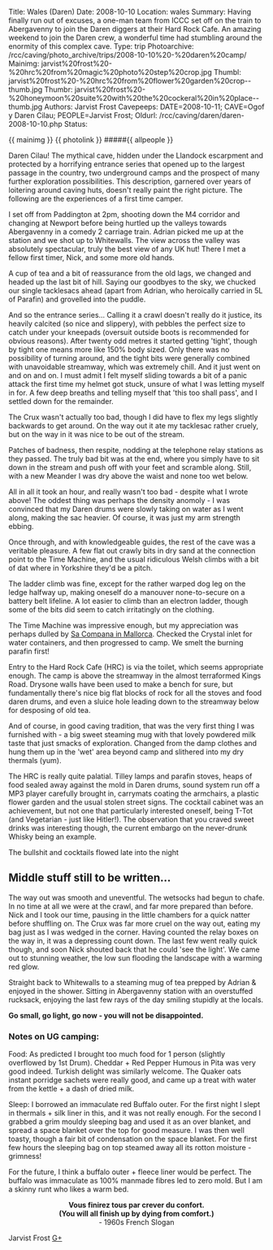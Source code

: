 Title: Wales (Daren)
Date: 2008-10-10
Location: wales
Summary: Having finally run out of excuses, a one-man team from ICCC set off on the train to Abergavenny to join the Daren diggers at their Hard Rock Cafe. An amazing weekend to join the Daren crew, a wonderful time had stumbling around the enormity of this complex cave.
Type: trip
Photoarchive: /rcc/caving/photo_archive/trips/2008-10-10%20-%20daren%20camp/
Mainimg: jarvist%20frost%20-%20hrc%20from%20magic%20photo%20step%20crop.jpg
Thumbl: jarvist%20frost%20-%20hrc%20from%20flower%20garden%20crop--thumb.jpg
Thumbr: jarvist%20frost%20-%20honeymoon%20suite%20with%20the%20cockeral%20in%20place--thumb.jpg
Authors: Jarvist Frost
Cavepeeps: DATE=2008-10-11; CAVE=Ogof y Daren Cilau; PEOPLE=Jarvist Frost;
Oldurl: /rcc/caving/daren/daren-2008-10-10.php
Status:

{{ mainimg }}
{{ photolink }}
#####{{ allpeople }}

Daren Cilau! The mythical cave, hidden under the Llandock escarpment and protected by a horrifying entrance series that opened up to the largest passage in the country, two underground camps and the prospect of many further exploration possibilities. This description, garnered over years of loitering around caving huts, doesn't really paint the right picture. The following are the experiences of a first time camper.

I set off from Paddington at 2pm, shooting down the M4 corridor and changing at Newport before being hurtled up the valleys towards Abergavenny in a comedy 2 carriage train. Adrian picked me up at the station and we shot up to Whitewalls. The view across the valley was absolutely spectacular, truly the best view of any UK hut! There I met a fellow first timer, Nick, and some more old hands.

A cup of tea and a bit of reassurance from the old lags, we changed and headed up the last bit of hill. Saying our goodbyes to the sky, we chucked our single tacklesacs ahead (apart from Adrian, who heroically carried in 5L of Parafin) and grovelled into the puddle.

And so the entrance series... Calling it a crawl doesn't really do it justice, its heavily calcited (so nice and slippery), with pebbles the perfect size to catch under your kneepads (oversuit outside boots is recommended for obvious reasons). After twenty odd metres it started getting 'tight', though by tight one means more like 150% body sized. Only there was no possibility of turning around, and the tight bits were generally combined with unavoidable streamway, which was extremely chill. And it just went on and on and on. I must admit I felt myself sliding towards a bit of a panic attack the first time my helmet got stuck, unsure of what I was letting myself in for. A few deep breaths and telling myself that 'this too shall pass', and I settled down for the remainder.

The Crux wasn't actually too bad, though I did have to flex my legs slightly backwards to get around. On the way out it ate my tacklesac rather cruely, but on the way in it was nice to be out of the stream.

Patches of badness, then respite, nodding at the telephone relay stations as they passed. The truly bad bit was at the end, where you simply have to sit down in the stream and push off with your feet and scramble along. Still, with a new Meander I was dry above the waist and none too wet below.

All in all it took an hour, and really wasn't too bad - despite what I wrote above! The oddest thing was perhaps the density anomoly - I was convinced that my Daren drums were slowly taking on water as I went along, making the sac heavier. Of course, it was just my arm strength ebbing.

Once through, and with knowledgeable guides, the rest of the cave was a veritable pleasure. A few flat out crawly bits in dry sand at the connection point to the Time Machine, and the usual ridiculous Welsh climbs with a bit of dat where in Yorkshire they'd be a pitch.

The ladder climb was fine, except for the rather warped dog leg on the ledge halfway up, making oneself do a manouver none-to-secure on a battery belt lifeline. A lot easier to climb than an electron ladder, though some of the bits did seem to catch irritatingly on the clothing.

The Time Machine was impressive enough, but my appreciation was perhaps dulled by [Sa Compana in Mallorca](/caving/old/mallorca/mallorca05.php#30). Checked the Crystal inlet for water containers, and then progressed to camp. We smelt the burning parafin first!

Entry to the Hard Rock Cafe (HRC) is via the toilet, which seems appropriate enough. The camp is above the streamway in the almost terraformed Kings Road. Drysone walls have been used to make a bench for sure, but fundamentally there's nice big flat blocks of rock for all the stoves and food daren drums, and even a sluice hole leading down to the streamway below for desposing of old tea.

And of course, in good caving tradition, that was the very first thing I was furnished with - a big sweet steaming mug with that lovely powdered milk taste that just smacks of exploration. Changed from the damp clothes and hung them up in the 'wet' area beyond camp and slithered into my dry thermals (yum).

The HRC is really quite palatial. Tilley lamps and parafin stoves, heaps of food sealed away against the mold in Daren drums, sound system run off a MP3 player carefully brought in, carrymats coating the armchairs, a plastic flower garden and the usual stolen street signs. The cocktail cabinet was an achievement, but not one that particularly interested oneself, being T-Tot (and Vegetarian - just like Hitler!). The observation that you craved sweet drinks was interesting though, the current embargo on the never-drunk Whisky being an example.

The bullshit and cocktails flowed late into the night

## Middle stuff still to be written...

The way out was smooth and uneventful. The wetsocks had begun to chafe. In no time at all we were at the crawl, and far more prepared than before. Nick and I took our time, pausing in the little chambers for a quick natter before shuffling on. The Crux was far more cruel on the way out, eating my bag just as I was wedged in the corner. Having counted the relay boxes on the way in, it was a depressing count down. The last few went really quick though, and soon Nick shouted back that he could 'see the light'. We came out to stunning weather, the low sun flooding the landscape with a warming red glow.

Straight back to Whitewalls to a steaming mug of tea prepped by Adrian & enjoyed in the shower. Sitting in Abergavenny station with an overstuffed rucksack, enjoying the last few rays of the day smiling stupidly at the locals.

**Go small, go light, go now - you will not be disappointed.**

### Notes on UG camping:

Food: As predicted I brought too much food for 1 person (slightly overflowed by 1st Drum). Cheddar + Red Pepper Humous in Pita was very good indeed. Turkish delight was similarly welcome. The Quaker oats instant porridge sachets were really good, and came up a treat with water from the kettle + a dash of dried milk.

Sleep: I borrowed an immaculate red Buffalo outer. For the first night I slept in thermals + silk liner in this, and it was not really enough. For the second I grabbed a grim mouldy sleeping bag and used it as an over blanket, and spread a space blanket over the top for good measure. I was then well toasty, though a fair bit of condensation on the space blanket. For the first few hours the sleeping bag on top steamed away all its rotton moisture - grimness!

For the future, I think a buffalo outer + fleece liner would be perfect. The buffalo was immaculate as 100% manmade fibres led to zero mold. But I am a skinny runt who likes a warm bed.

<center>
<strong>Vous finirez tous par crever du confort.<br>
<italic>(You will all finish up by dying from comfort.)</italic></strong><br>
- 1960s French Slogan
</center>

Jarvist Frost [G+](https://plus.google.com/103383171386197915463?rel=author)
